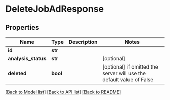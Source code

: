 # DeleteJobAdResponse


## Properties
Name | Type | Description | Notes
------------ | ------------- | ------------- | -------------
**id** | **str** |  | 
**analysis_status** | **str** |  | [optional] 
**deleted** | **bool** |  | [optional]  if omitted the server will use the default value of False

[[Back to Model list]](../README.md#documentation-for-models) [[Back to API list]](../README.md#documentation-for-api-endpoints) [[Back to README]](../README.md)


